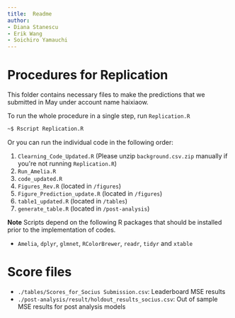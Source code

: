 ```yaml
---
title:  Readme
author:
- Diana Stanescu
- Erik Wang
- Soichiro Yamauchi
---
```



# Procedures for Replication

This folder contains necessary files to make the predictions that we submitted in May under account name haixiaow.

To run the whole procedure in a single step, run `Replication.R`

```bash
~$ Rscript Replication.R
```

Or you can run the individual code in the following order: 

1. `Clearning_Code_Updated.R` (Please unzip `background.csv.zip` manually if you're not running `Replication.R`)
2. `Run_Amelia.R`
3. `code_updated.R`
4. `Figures_Rev.R` (located in `/figures`)
5. `Figure_Prediction_update.R` (located in `/figures`)
6. `table1_updated.R` (located in `/tables`)
7. `generate_table.R` (located in `/post-analysis`)


**Note** Scripts depend on the following R packages that should be installed prior to the implementation of codes.

+ `Amelia`, `dplyr`, `glmnet`, `RColorBrewer`, `readr`, `tidyr` and `xtable`


# Score files

+ `./tables/Scores_for_Socius Submission.csv`: Leaderboard MSE results
+ `./post-analysis/result/holdout_results_socius.csv`: Out of sample MSE results for post analysis models

